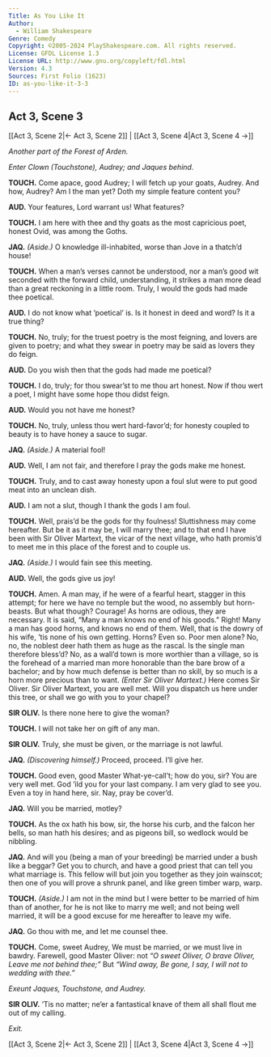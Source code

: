 ```yaml
---
Title: As You Like It
Author: 
  - William Shakespeare
Genre: Comedy
Copyright: ©2005-2024 PlayShakespeare.com. All rights reserved.
License: GFDL License 1.3
License URL: http://www.gnu.org/copyleft/fdl.html
Version: 4.3
Sources: First Folio (1623)
ID: as-you-like-it-3-3
---
```


## Act 3, Scene 3
[[Act 3, Scene 2|← Act 3, Scene 2]] | [[Act 3, Scene 4|Act 3, Scene 4 →]]

*Another part of the Forest of Arden.*

*Enter Clown (Touchstone), Audrey; and Jaques behind.*

**TOUCH.**
Come apace, good Audrey; I will fetch up your goats, Audrey. And how, Audrey? Am I the man yet? Doth my simple feature content you?

**AUD.**
Your features, Lord warrant us! What features?

**TOUCH.**
I am here with thee and thy goats as the most capricious poet, honest Ovid, was among the Goths.

**JAQ.**
*(Aside.)*
O knowledge ill-inhabited, worse than Jove in a thatch’d house!

**TOUCH.**
When a man’s verses cannot be understood, nor a man’s good wit seconded with the forward child, understanding, it strikes a man more dead than a great reckoning in a little room. Truly, I would the gods had made thee poetical.

**AUD.**
I do not know what ‘poetical’ is. Is it honest in deed and word? Is it a true thing?

**TOUCH.**
No, truly; for the truest poetry is the most feigning, and lovers are given to poetry; and what they swear in poetry may be said as lovers they do feign.

**AUD.**
Do you wish then that the gods had made me poetical?

**TOUCH.**
I do, truly; for thou swear’st to me thou art honest. Now if thou wert a poet, I might have some hope thou didst feign.

**AUD.**
Would you not have me honest?

**TOUCH.**
No, truly, unless thou wert hard-favor’d; for honesty coupled to beauty is to have honey a sauce to sugar.

**JAQ.**
*(Aside.)*
A material fool!

**AUD.**
Well, I am not fair, and therefore I pray the gods make me honest.

**TOUCH.**
Truly, and to cast away honesty upon a foul slut were to put good meat into an unclean dish.

**AUD.**
I am not a slut, though I thank the gods I am foul.

**TOUCH.**
Well, prais’d be the gods for thy foulness! Sluttishness may come hereafter. But be it as it may be, I will marry thee; and to that end I have been with Sir Oliver Martext, the vicar of the next village, who hath promis’d to meet me in this place of the forest and to couple us.

**JAQ.**
*(Aside.)*
I would fain see this meeting.

**AUD.**
Well, the gods give us joy!

**TOUCH.**
Amen. A man may, if he were of a fearful heart, stagger in this attempt; for here we have no temple but the wood, no assembly but horn-beasts. But what though? Courage! As horns are odious, they are necessary. It is said, “Many a man knows no end of his goods.” Right! Many a man has good horns, and knows no end of them. Well, that is the dowry of his wife, ’tis none of his own getting. Horns? Even so. Poor men alone? No, no, the noblest deer hath them as huge as the rascal. Is the single man therefore bless’d? No, as a wall’d town is more worthier than a village, so is the forehead of a married man more honorable than the bare brow of a bachelor; and by how much defense is better than no skill, by so much is a horn more precious than to want.
*(Enter Sir Oliver Martext.)*
Here comes Sir Oliver. Sir Oliver Martext, you are well met. Will you dispatch us here under this tree, or shall we go with you to your chapel?

**SIR OLIV.**
Is there none here to give the woman?

**TOUCH.**
I will not take her on gift of any man.

**SIR OLIV.**
Truly, she must be given, or the marriage is not lawful.

**JAQ.**
*(Discovering himself.)*
Proceed, proceed. I’ll give her.

**TOUCH.**
Good even, good Master What-ye-call’t; how do you, sir? You are very well met. God ’ild you for your last company. I am very glad to see you. Even a toy in hand here, sir. Nay, pray be cover’d.

**JAQ.**
Will you be married, motley?

**TOUCH.**
As the ox hath his bow, sir, the horse his curb, and the falcon her bells, so man hath his desires; and as pigeons bill, so wedlock would be nibbling.

**JAQ.**
And will you (being a man of your breeding) be married under a bush like a beggar? Get you to church, and have a good priest that can tell you what marriage is. This fellow will but join you together as they join wainscot; then one of you will prove a shrunk panel, and like green timber warp, warp.

**TOUCH.**
*(Aside.)*
I am not in the mind but I were better to be married of him than of another, for he is not like to marry me well; and not being well married, it will be a good excuse for me hereafter to leave my wife.

**JAQ.**
Go thou with me, and let me counsel thee.

**TOUCH.**
Come, sweet Audrey,
We must be married, or we must live in bawdry.
Farewell, good Master Oliver: not
*“O sweet Oliver,*
*O brave Oliver,*
*Leave me not behind thee;”*
But
*“Wind away,*
*Be gone, I say,*
*I will not to wedding with thee.”*

*Exeunt Jaques, Touchstone, and Audrey.*

**SIR OLIV.**
’Tis no matter; ne’er a fantastical knave of them all shall flout me out of my calling.

*Exit.*

[[Act 3, Scene 2|← Act 3, Scene 2]] | [[Act 3, Scene 4|Act 3, Scene 4 →]]